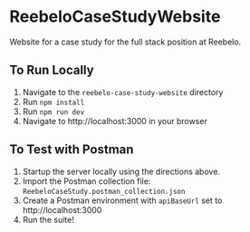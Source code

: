 # ReebeloCaseStudyWebsite
Website for a case study for the full stack position at Reebelo.

## To Run Locally
1. Navigate to the `reebelo-case-study-website` directory
2. Run `npm install`
3. Run `npm run dev`
4. Navigate to http://localhost:3000 in your browser

## To Test with Postman
1. Startup the server locally using the directions above.
2. Import the Postman collection file: `ReebeloCaseStudy.postman_collection.json`
3. Create a Postman environment with `apiBaseUrl` set to http://localhost:3000
4. Run the suite!